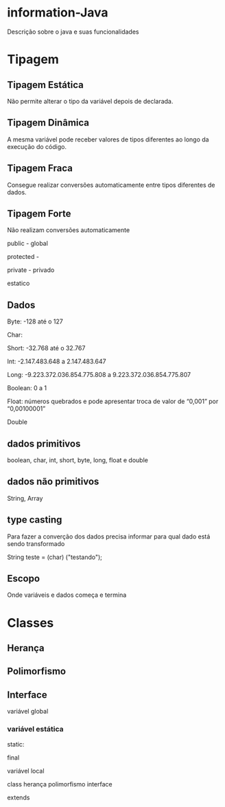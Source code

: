 # information-Java
Descrição sobre o java e suas funcionalidades

<h1>Tipagem</h1>
<h2>Tipagem Estática</h2>
<p>Não permite alterar o tipo da variável depois de declarada.</p>
<h2>Tipagem Dinâmica</h2>
<p>A mesma variável pode receber valores de tipos diferentes ao longo da execução do código.</p>

<h2>Tipagem Fraca</h2>
<p>Consegue realizar conversões automaticamente entre tipos diferentes de dados.</p>

<h2>Tipagem Forte</h2>
<p>Não realizam conversões automaticamente</p>

<p>public - global</p>
<p>protected -</p>
<p>private - privado</p>
<p>estatico</p>

<h2>Dados</h2>
<p>Byte: -128 até o 127</p>
<p>Char: </p>
<p>Short: -32.768 até o 32.767</p>
<p>Int: -2.147.483.648 a 2.147.483.647</p>
<p>Long: -9.223.372.036.854.775.808 a 9.223.372.036.854.775.807</p>
<p>Boolean: 0 a 1</p>
<p>Float: números quebrados e pode apresentar troca de valor de “0,001” por “0,00100001”</p>
<p>Double</p>


<h2>dados primitivos</h2>
<p>boolean, char, int, short, byte, long, float e double</p>

<h2>dados não primitivos</h2>
<p>String, Array</p>

<h2>type casting</h2>
<p>Para fazer a converção dos dados precisa informar para qual dado está sendo transformado</p>
<p>String teste = (char) ("testando");</p>

<h2>Escopo</h2>
<p>Onde variáveis e dados começa e termina</p>

<h1>Classes</h1>

<h2>Herança</h2>

<h2>Polimorfismo</h2>

<h2>Interface</h2>


variável global
<h3>variável estática</h3>
<p>static: </p>
<p>final</p>
variável local



class
herança
polimorfismo
interface

extends
